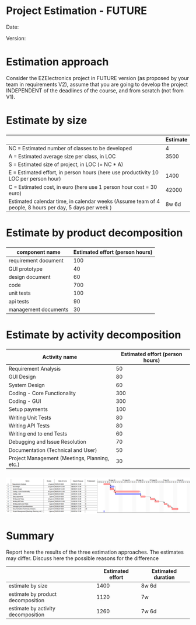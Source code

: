 # Project Estimation - FUTURE
Date:

Version:


# Estimation approach
Consider the EZElectronics  project in FUTURE version (as proposed by your team in requirements V2), assume that you are going to develop the project INDEPENDENT of the deadlines of the course, and from scratch (not from V1).
# Estimate by size
### 
|             | Estimate                        |             
| ----------- | ------------------------------- |  
| NC =  Estimated number of classes to be developed   |       4           |             
|  A = Estimated average size per class, in LOC       |           3500                 | 
| S = Estimated size of project, in LOC (= NC * A) |  | 14000
| E = Estimated effort, in person hours (here use productivity 10 LOC per person hour)  |              1400               |   
| C = Estimated cost, in euro (here use 1 person hour cost = 30 euro) | 42000 | 
| Estimated calendar time, in calendar weeks (Assume team of 4 people, 8 hours per day, 5 days per week ) |       8w 6d             |               

# Estimate by product decomposition
### 
|         component name    | Estimated effort (person hours)   |             
| ----------- | ------------------------------- | 
|requirement document    | 100 |
| GUI prototype | 40 |
|design document | 60 |
|code | 700 |
| unit tests | 100|
| api tests | 90 |
| management documents  | 30 |



# Estimate by activity decomposition
### 
|         Activity name    | Estimated effort (person hours)   |             
| ----------- | ------------------------------- | 
| Requirement Analysis | 50 |
| GUI Design | 80 |
| System Design | 60 |
| Coding - Core Functionality | 300 |
| Coding - GUI | 300 |
| Setup payments | 100 |
| Writing Unit Tests | 80 |
| Writing API Tests | 80 |
| Writing end to end Tests | 60 |
| Debugging and Issue Resolution | 70 |
| Documentation (Technical and User) | 50 |
| Project Management (Meetings, Planning, etc.) | 30 |
###
![alt text](image.png)


# Summary

Report here the results of the three estimation approaches. The  estimates may differ. Discuss here the possible reasons for the difference

|             | Estimated effort                        |   Estimated duration |          
| ----------- | ------------------------------- | ---------------|
| estimate by size | 1400 | 8w 6d
| estimate by product decomposition | 1120| 7w
| estimate by activity decomposition | 1260 | 7w 6d




